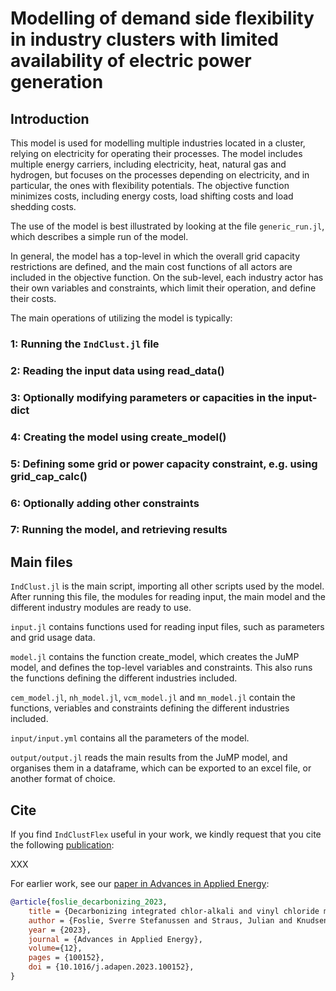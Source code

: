 # Modelling of demand side flexibility in industry clusters with limited availability of electric power generation

## Introduction
This model is used for modelling multiple industries located in a cluster, relying on electricity for operating their processes. The model includes multiple energy carriers, including electricity, heat, natural gas and hydrogen, but focuses on the processes depending on electricity, and in particular, the ones with flexibility potentials. The objective function minimizes costs, including energy costs, load shifting costs and load shedding costs.  

The use of the model is best illustrated by looking at the file `generic_run.jl`, which describes a simple run of the model.

In general, the model has a top-level in which the overall grid capacity restrictions are defined, and the main cost functions of all actors are included in the objective function. On the sub-level, each industry actor has their own variables and constraints, which limit their operation, and define their costs. 

The main operations of utilizing the model is typically:

### 1: Running the `IndClust.jl` file
### 2: Reading the input data using read_data()
### 3: Optionally modifying parameters or capacities in the input-dict
### 4: Creating the model using create_model()
### 5: Defining some grid or power capacity constraint, e.g. using grid_cap_calc()
### 6: Optionally adding other constraints
### 7: Running the model, and retrieving results

## Main files
`IndClust.jl` is the main script, importing all other scripts used by the model. 
After running this file, the modules for reading input, the main model and the different industry modules are ready to use. 

`input.jl` contains functions used for reading input files, such as parameters and grid usage data.

`model.jl` contains the function create_model, which creates the JuMP model, and defines the top-level variables and constraints. This also runs the functions defining the different industries included.

`cem_model.jl`, `nh_model.jl`, `vcm_model.jl` and `mn_model.jl` contain the functions, veriables and constraints defining the different industries included. 

`input/input.yml` contains all the parameters of the model.

`output/output.jl` reads the main results from the JuMP model, and organises them in a dataframe, which can be exported to an excel file, or another format of choice.  


## Cite

If you find `IndClustFlex` useful in your work, we kindly request that you cite the following [publication](https://doi.org/0000/000):

XXX

For earlier work, see our [paper in Advances in Applied Energy](https://www.sciencedirect.com/science/article/pii/S2666792423000318):


```bibtex
@article{foslie_decarbonizing_2023,
	title = {Decarbonizing integrated chlor-alkali and vinyl chloride monomer production: {Reducing} the cost with industrial flexibility},
	author = {Foslie, Sverre Stefanussen and Straus, Julian and Knudsen, Brage Rugstad and Korpås, Magnus},
	year = {2023},
	journal = {Advances in Applied Energy},
    volume={12},
	pages = {100152},
	doi = {10.1016/j.adapen.2023.100152},
}
```